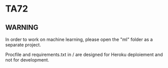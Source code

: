# TA72

## WARNING
In order to work on machine learning, please open the "ml" folder as a separate project.

Procfile and requirements.txt in / are designed for Heroku deploiement and not for development.


